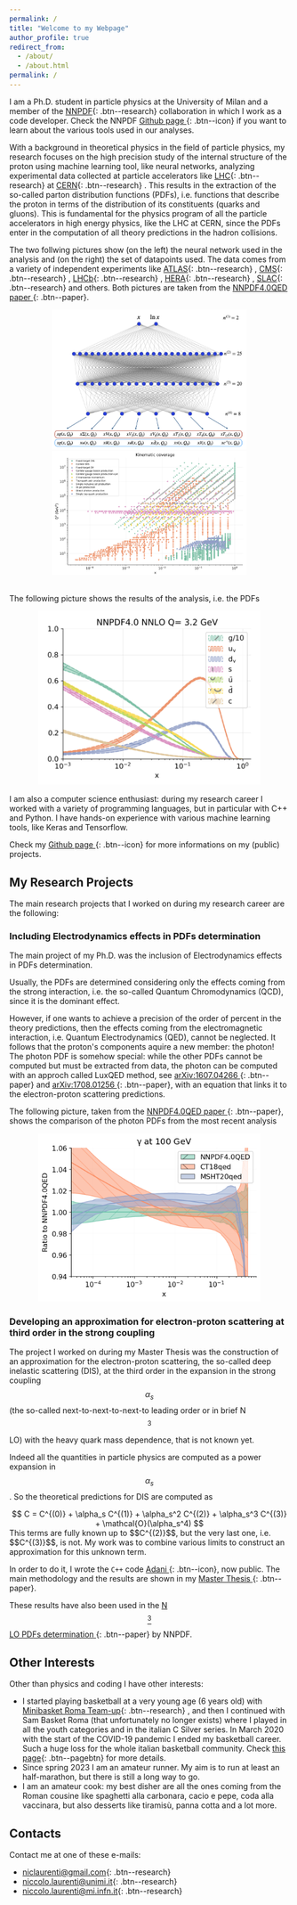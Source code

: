 ```yaml
---
permalink: /
title: "Welcome to my Webpage"
author_profile: true
redirect_from: 
  - /about/
  - /about.html
permalink: /
---
```


I am a Ph.D. student in particle physics at the University of Milan and a member of the [NNPDF](https://nnpdf.mi.infn.it){: .btn--research}  collaboration
in which I work as a code developer.
Check the NNPDF
[Github page <i class="fab fa-fw fa-github" width="40" height="40"></i>](https://github.com/NNPDF "Github page"){: .btn--icon} if you want to learn about the various tools used in our analyses.

With a background in theoretical physics in the field of particle physics, my research focuses on the high precision study of the internal
structure of the proton using machine learning tool, like neural networks, analyzing experimental data collected at particle accelerators
like [LHC](https://home.cern/science/accelerators/large-hadron-collider){: .btn--research}  at [CERN](https://home.cern){: .btn--research} .
This results in the extraction of the so-called parton distribution functions (PDFs), i.e. functions that describe the proton in terms of
the distribution of its constituents (quarks and gluons).
This is fundamental for the physics program of all the particle accelerators in high energy physics, like the LHC at CERN, since the PDFs
enter in the computation of all theory predictions in the hadron collisions.

The two follwing pictures show (on the left) the neural network used in the analysis and (on the right) the set of datapoints used.
The data comes from a variety of independent experiments like [ATLAS](https://atlas.cern){: .btn--research} , [CMS](https://home.cern/science/experiments/cms){: .btn--research} ,
 [LHCb](https://home.cern/science/experiments/lhcb){: .btn--research} , [HERA](https://en.wikipedia.org/wiki/HERA_(particle_accelerator)){: .btn--research} ,
 [SLAC](https://en.wikipedia.org/wiki/SLAC_National_Accelerator_Laboratory){: .btn--research}  and others.
Both pictures are taken from the [NNPDF4.0QED paper <i class="ai ai-inspire" width="40" height="40"></i>](https://inspirehep.net/literature/1918284 "Inspire page"){: .btn--paper}.

<div style="text-align:center">
  <img src="images/neuralnetwork.png" alt="Neural network used in the analysis" width="350">
  <img src="images/datapoints.png" alt="Dataset" width="350">
</div>
<br>

The following picture shows the results of the analysis, i.e. the PDFs

<div style="text-align:center">
  <img src="images/PDFs.png" alt="PDFs." width="400">
</div>




I am also a computer science enthusiast: during my research career I worked with a variety of programming languages, but in particular
with C++ and Python.
I have hands-on experience with various machine learning tools, like Keras and Tensorflow.

Check my [Github page <i class="fab fa-fw fa-github" width="40" height="40"></i>](https://github.com/niclaurenti "Github page"){: .btn--icon} for more informations on my (public) projects.

<!-- Check also my [LinkedIn page](https://www.linkedin.com/in/niccolò-laurenti/){: .btn--paper} -->


My Research Projects
--------------------

The main research projects that I worked on during my research career are the following:

### Including Electrodynamics effects in PDFs determination

The main project of my Ph.D. was the inclusion of Electrodynamics effects in PDFs determination.

Usually, the PDFs are determined considering only the effects coming from the strong interaction, i.e. the so-called
Quantum Chromodynamics (QCD), since it is the dominant effect.

However, if one wants to achieve a precision of the order of percent in the theory predictions, then the effects coming
from the electromagnetic interaction, i.e. Quantum Electrodynamics (QED), cannot be neglected.
It follows that the proton's components aquire a new member: the photon!
The photon PDF is somehow special: while the other PDFs cannot be computed but must be extracted from data, the photon can be
computed with an approch called LuxQED method, see [arXiv:1607.04266 <i class="ai ai-inspire" width="40" height="40"></i>](https://inspirehep.net/literature/1475703 "Inspire page"){: .btn--paper} and [arXiv:1708.01256 <i class="ai ai-inspire" width="40" height="40"></i>](https://inspirehep.net/literature/1614486 "Inspire page"){: .btn--paper}, with an equation that links it to the electron-proton scattering predictions.

The following picture, taken from the [NNPDF4.0QED paper <i class="ai ai-inspire" width="40" height="40"></i>](https://inspirehep.net/literature/2747770 "Inspire page"){: .btn--paper}, shows the comparison of the photon PDFs from the most recent analysis

<div style="text-align:center">
  <img src="images/ratio_plot_pdfs_gamma.png" alt="phPDFs." width="400">
</div>


### Developing an approximation for electron-proton scattering at third order in the strong coupling

The project I worked on during my Master Thesis was the construction
of an approximation for the electron-proton scattering, the so-called deep inelastic scattering (DIS),
at the third order in the expansion in the strong coupling $$\alpha_s$$ (the so-called next-to-next-to-next-to leading order 
or in brief N$$^3$$LO) with the heavy quark mass dependence, that is not known yet.

Indeed all the quantities in particle physics are computed as a power expansion in $$\alpha_s$$.
So the theoretical predictions for DIS are computed as
<div style="text-align:center">
$$
C = C^{(0)} + \alpha_s C^{(1)} + \alpha_s^2 C^{(2)} + \alpha_s^3 C^{(3)} + \mathcal{O}(\alpha_s^4)
$$
</div>
This terms are fully known up to $$C^{(2)}$$, but the very last one, i.e. $$C^{(3)}$$, is not.
My work was to combine various limits to construct an approximation for this unknown term.

In order to do it, I wrote the `C++` code [Adani <i class="fab fa-fw fa-github" width="40" height="40"></i>](https://github.com/niclaurenti/Adani "Github page"){: .btn--icon}, now public.
The main methodology and the results are shown in my [Master Thesis <i class="ai ai-inspire" width="40" height="40"></i>](https://inspirehep.net/literature/2750247 "Inspire page"){: .btn--paper}. 

These results have also been used in the [N$$^3$$LO PDFs determination <i class="ai ai-inspire" width="40" height="40"></i>](https://inspirehep.net/literature/2762925 "Inspire page"){: .btn--paper} by NNPDF.

Other Interests
---------------

Other than physics and coding I have other interests:
- I started playing basketball at a very young age (6 years old) with [Minibasket Roma Team-up](http://www.minibasketromateamup.it){: .btn--research} ,
and then I continued with Sam Basket Roma (that unfortunately no longer exists) where I played in all the youth categories and in
the italian C Silver series.
In March 2020 with the start of the COVID-19 pandemic I ended my basketball career. Such a huge loss for the whole italian 
basketball community. Check [this page](/basketballcareer/){: .btn--pagebtn} for more details.
- Since spring 2023 I am an amateur runner. My aim is to run at least an half-marathon, but there is still a long way to go.
- I am an amateur cook: my best disher are all the ones coming from the Roman cousine like spaghetti alla carbonara, cacio e pepe, 
coda alla vaccinara, but also desserts like tiramisù, panna cotta and a lot more.



Contacts
------
Contact me at one of these e-mails:
- [niclaurenti@gmail.com](mailto:niclaurenti@gmail.com){: .btn--research} 
- [niccolo.laurenti@unimi.it](mailto:niccolo.laurenti@unimi.it){: .btn--research} 
- [niccolo.laurenti@mi.infn.it](mailto:niccolo.laurenti@mi.infn.it){: .btn--research} 

